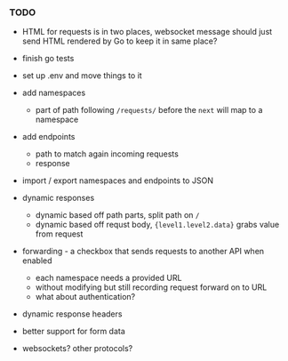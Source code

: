 ### TODO
- HTML for requests is in two places, websocket message should just send HTML 
rendered by Go to keep it in same place?
- finish go tests
- set up .env and move things to it


 - add namespaces
   - part of path following `/requests/` before the `next` will map to a namespace
 - add endpoints
   - path to match again incoming requests
   - response
 - import / export namespaces and endpoints to JSON
 - dynamic responses
   - dynamic based off path parts, split path on `/`
   - dynamic based off requst body, `{level1.level2.data}` grabs value from request
 - forwarding - a checkbox that sends requests to another API when enabled
   - each namespace needs a provided URL
   - without modifying but still recording request forward on to URL
   - what about authentication?
 - dynamic response headers
 - better support for form data
 - websockets? other protocols?
